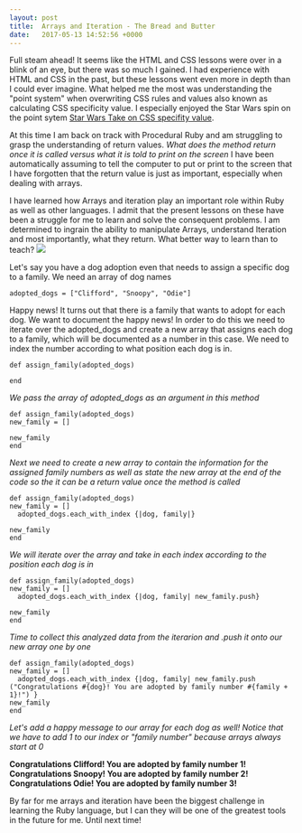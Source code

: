 ```yaml
---
layout: post
title:  Arrays and Iteration - The Bread and Butter
date:   2017-05-13 14:52:56 +0000
---
```



Full steam ahead! It seems like the HTML and CSS lessons were over in a blink of an eye, but there was so much I gained. I had experience with HTML and CSS in the past, but these lessons went even more in depth than I could ever imagine. What helped me the most was understanding the "point system" when overwriting CSS rules and values also known as calculating CSS specificity value. I especially enjoyed the Star Wars spin on the point sytem [Star Wars Take on CSS specifity value](https://stuffandnonsense.co.uk/archives/css_specificity_wars.html).

At this time I am back on track with Procedural Ruby and am struggling to grasp the understanding of return values. *What does the method return once it is called versus what it is told to print on the screen* I have been automatically assuming to tell the computer to put or print to the screen that I have forgotten that the return value is just as important, especially when dealing with arrays.

I have learned how Arrays and iteration play an important role within Ruby as well as other languages. I admit that the present lessons on these have been a struggle for me to learn and solve the consequent problems. I am determined to ingrain the ability to manipulate Arrays, understand Iteration and most importantly, what they return. What better way to learn than to teach?
![](http://img.pandawhale.com/post-20396-Teach-funny-Cg1H.jpeg)

Let's say you have a dog adoption even that needs to assign a specific dog to a family. We need an array of dog names
```
adopted_dogs = ["Clifford", "Snoopy", "Odie"]
```
Happy news! It turns out that there is a family that wants to adopt for each dog. We want to document the happy news! In order to do this we need to iterate over the adopted_dogs and create a new array that assigns each dog to a family, which will be documented as a number in this case. We need to index the number according to what position each dog is in.

```
def assign_family(adopted_dogs)

end
```

*We pass the array of adopted_dogs as an argument in this method*

```
def assign_family(adopted_dogs)
new_family = []

new_family
end
```

*Next we need to create a new array to contain the information for the assigned family numbers as well as state the new array at the end of the code so the it can be a return value once the method is called*

```
def assign_family(adopted_dogs)
new_family = []
  adopted_dogs.each_with_index {|dog, family|}

new_family
end
```

*We will iterate over the array and take in each index according to the position each dog is in*

```
def assign_family(adopted_dogs)
new_family = []
  adopted_dogs.each_with_index {|dog, family| new_family.push}

new_family
end
```
*Time to collect this analyzed data from the iterarion and .push it onto our new array one by one*

```
def assign_family(adopted_dogs)
new_family = []
  adopted_dogs.each_with_index {|dog, family| new_family.push ("Congratulations #{dog}! You are adopted by family number #{family + 1}!") }
new_family
end
```

*Let's add a happy message to our array for each dog as well! Notice that we have to add 1 to our index or "family number" because arrays always start at 0*

**Congratulations Clifford! You are adopted by family number 1!**
**Congratulations Snoopy! You are adopted by family number 2!**
**Congratulations Odie! You are adopted by family number 3!**

By far for me arrays and iteration have been the biggest challenge in learning the Ruby language, but I can they will be one of the greatest tools in the future for me. Until next time!

